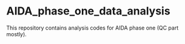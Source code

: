 # AIDA_phase_one_data_analysis

This repository contains analysis codes for AIDA phase one (QC part mostly).
